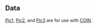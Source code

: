 ## Data

[Pic1](Pic1.8xi), [Pic2](Pic2.8xi), and [Pic3](Pic3.8xi) are for use with [COIN](../src/COIN.tib).
